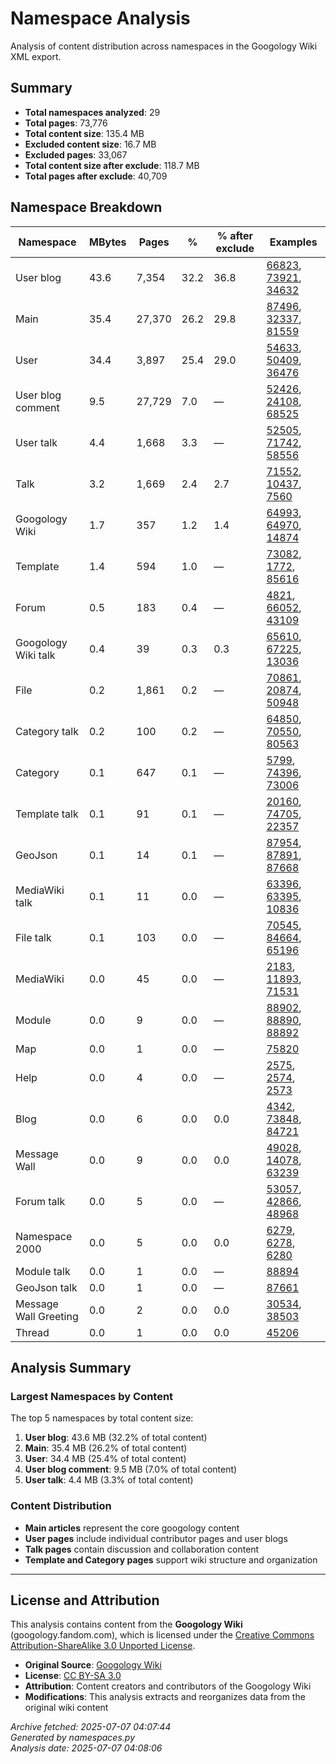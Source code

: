 # Namespace Analysis

Analysis of content distribution across namespaces in the Googology Wiki XML export.

## Summary

- **Total namespaces analyzed**: 29
- **Total pages**: 73,776
- **Total content size**: 135.4 MB
- **Excluded content size**: 16.7 MB
- **Excluded pages**: 33,067
- **Total content size after exclude**: 118.7 MB
- **Total pages after exclude**: 40,709

## Namespace Breakdown

| Namespace | MBytes | Pages | % | % after exclude | Examples |
|-----------|--------|-------|---|-----------------|----------|
| User blog | 43.6 | 7,354 | 32.2 | 36.8 | [66823](https://googology.fandom.com/?curid=66823), [73921](https://googology.fandom.com/?curid=73921), [34632](https://googology.fandom.com/?curid=34632) |
| Main | 35.4 | 27,370 | 26.2 | 29.8 | [87496](https://googology.fandom.com/?curid=87496), [32337](https://googology.fandom.com/?curid=32337), [81559](https://googology.fandom.com/?curid=81559) |
| User | 34.4 | 3,897 | 25.4 | 29.0 | [54633](https://googology.fandom.com/?curid=54633), [50409](https://googology.fandom.com/?curid=50409), [36476](https://googology.fandom.com/?curid=36476) |
| User blog comment | 9.5 | 27,729 | 7.0 | — | [52426](https://googology.fandom.com/?curid=52426), [24108](https://googology.fandom.com/?curid=24108), [68525](https://googology.fandom.com/?curid=68525) |
| User talk | 4.4 | 1,668 | 3.3 | — | [52505](https://googology.fandom.com/?curid=52505), [71742](https://googology.fandom.com/?curid=71742), [58556](https://googology.fandom.com/?curid=58556) |
| Talk | 3.2 | 1,669 | 2.4 | 2.7 | [71552](https://googology.fandom.com/?curid=71552), [10437](https://googology.fandom.com/?curid=10437), [7560](https://googology.fandom.com/?curid=7560) |
| Googology Wiki | 1.7 | 357 | 1.2 | 1.4 | [64993](https://googology.fandom.com/?curid=64993), [64970](https://googology.fandom.com/?curid=64970), [14874](https://googology.fandom.com/?curid=14874) |
| Template | 1.4 | 594 | 1.0 | — | [73082](https://googology.fandom.com/?curid=73082), [1772](https://googology.fandom.com/?curid=1772), [85616](https://googology.fandom.com/?curid=85616) |
| Forum | 0.5 | 183 | 0.4 | — | [4821](https://googology.fandom.com/?curid=4821), [66052](https://googology.fandom.com/?curid=66052), [43109](https://googology.fandom.com/?curid=43109) |
| Googology Wiki talk | 0.4 | 39 | 0.3 | 0.3 | [65610](https://googology.fandom.com/?curid=65610), [67225](https://googology.fandom.com/?curid=67225), [13036](https://googology.fandom.com/?curid=13036) |
| File | 0.2 | 1,861 | 0.2 | — | [70861](https://googology.fandom.com/?curid=70861), [20874](https://googology.fandom.com/?curid=20874), [50948](https://googology.fandom.com/?curid=50948) |
| Category talk | 0.2 | 100 | 0.2 | — | [64850](https://googology.fandom.com/?curid=64850), [70550](https://googology.fandom.com/?curid=70550), [80563](https://googology.fandom.com/?curid=80563) |
| Category | 0.1 | 647 | 0.1 | — | [5799](https://googology.fandom.com/?curid=5799), [74396](https://googology.fandom.com/?curid=74396), [73006](https://googology.fandom.com/?curid=73006) |
| Template talk | 0.1 | 91 | 0.1 | — | [20160](https://googology.fandom.com/?curid=20160), [74705](https://googology.fandom.com/?curid=74705), [22357](https://googology.fandom.com/?curid=22357) |
| GeoJson | 0.1 | 14 | 0.1 | — | [87954](https://googology.fandom.com/?curid=87954), [87891](https://googology.fandom.com/?curid=87891), [87668](https://googology.fandom.com/?curid=87668) |
| MediaWiki talk | 0.1 | 11 | 0.0 | — | [63396](https://googology.fandom.com/?curid=63396), [63395](https://googology.fandom.com/?curid=63395), [10836](https://googology.fandom.com/?curid=10836) |
| File talk | 0.1 | 103 | 0.0 | — | [70545](https://googology.fandom.com/?curid=70545), [84664](https://googology.fandom.com/?curid=84664), [65196](https://googology.fandom.com/?curid=65196) |
| MediaWiki | 0.0 | 45 | 0.0 | — | [2183](https://googology.fandom.com/?curid=2183), [11893](https://googology.fandom.com/?curid=11893), [71531](https://googology.fandom.com/?curid=71531) |
| Module | 0.0 | 9 | 0.0 | — | [88902](https://googology.fandom.com/?curid=88902), [88890](https://googology.fandom.com/?curid=88890), [88892](https://googology.fandom.com/?curid=88892) |
| Map | 0.0 | 1 | 0.0 | — | [75820](https://googology.fandom.com/?curid=75820) |
| Help | 0.0 | 4 | 0.0 | — | [2575](https://googology.fandom.com/?curid=2575), [2574](https://googology.fandom.com/?curid=2574), [2573](https://googology.fandom.com/?curid=2573) |
| Blog | 0.0 | 6 | 0.0 | 0.0 | [4342](https://googology.fandom.com/?curid=4342), [73848](https://googology.fandom.com/?curid=73848), [84721](https://googology.fandom.com/?curid=84721) |
| Message Wall | 0.0 | 9 | 0.0 | 0.0 | [49028](https://googology.fandom.com/?curid=49028), [14078](https://googology.fandom.com/?curid=14078), [63239](https://googology.fandom.com/?curid=63239) |
| Forum talk | 0.0 | 5 | 0.0 | — | [53057](https://googology.fandom.com/?curid=53057), [42866](https://googology.fandom.com/?curid=42866), [48968](https://googology.fandom.com/?curid=48968) |
| Namespace 2000 | 0.0 | 5 | 0.0 | 0.0 | [6279](https://googology.fandom.com/?curid=6279), [6278](https://googology.fandom.com/?curid=6278), [6280](https://googology.fandom.com/?curid=6280) |
| Module talk | 0.0 | 1 | 0.0 | — | [88894](https://googology.fandom.com/?curid=88894) |
| GeoJson talk | 0.0 | 1 | 0.0 | — | [87661](https://googology.fandom.com/?curid=87661) |
| Message Wall Greeting | 0.0 | 2 | 0.0 | 0.0 | [30534](https://googology.fandom.com/?curid=30534), [38503](https://googology.fandom.com/?curid=38503) |
| Thread | 0.0 | 1 | 0.0 | 0.0 | [45206](https://googology.fandom.com/?curid=45206) |

## Analysis Summary

### Largest Namespaces by Content
The top 5 namespaces by total content size:

1. **User blog**: 43.6 MB (32.2% of total content)
2. **Main**: 35.4 MB (26.2% of total content)
3. **User**: 34.4 MB (25.4% of total content)
4. **User blog comment**: 9.5 MB (7.0% of total content)
5. **User talk**: 4.4 MB (3.3% of total content)

### Content Distribution
- **Main articles** represent the core googology content
- **User pages** include individual contributor pages and user blogs
- **Talk pages** contain discussion and collaboration content
- **Template and Category pages** support wiki structure and organization
---

## License and Attribution

This analysis contains content from the **Googology Wiki** (googology.fandom.com), which is licensed under the [Creative Commons Attribution-ShareAlike 3.0 Unported License](https://creativecommons.org/licenses/by-sa/3.0/).

- **Original Source**: [Googology Wiki](https://googology.fandom.com)
- **License**: [CC BY-SA 3.0](https://creativecommons.org/licenses/by-sa/3.0/)
- **Attribution**: Content creators and contributors of the Googology Wiki
- **Modifications**: This analysis extracts and reorganizes data from the original wiki content

*Archive fetched: 2025-07-07 04:07:44*  
*Generated by namespaces.py*  
*Analysis date: 2025-07-07 04:08:06*
